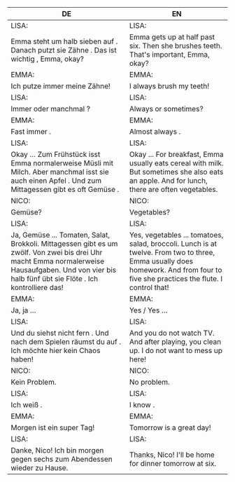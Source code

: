 |DE|EN|
|---|---|
|LISA:|LISA:|
|Emma steht um halb sieben auf . Danach putzt sie Zähne . Das ist wichtig , Emma, okay?|Emma gets up at half past six. Then she brushes teeth. That's important, Emma, okay?|
|EMMA:|EMMA:|
|Ich putze immer meine Zähne!|I always brush my teeth!|
|LISA:|LISA:|
|Immer oder manchmal ?|Always or sometimes?|
|EMMA:|EMMA:|
|Fast immer .|Almost always .|
|LISA:|LISA:|
|Okay … Zum Frühstück isst Emma normalerweise Müsli mit Milch. Aber manchmal isst sie auch einen Apfel . Und zum Mittagessen gibt es oft Gemüse .|Okay ... For breakfast, Emma usually eats cereal with milk. But sometimes she also eats an apple. And for lunch, there are often vegetables.|
|NICO:|NICO:|
|Gemüse?|Vegetables?|
|LISA:|LISA:|
|Ja, Gemüse ... Tomaten, Salat, Brokkoli. Mittagessen gibt es um zwölf. Von zwei bis drei Uhr macht Emma normalerweise Hausaufgaben. Und von vier bis halb fünf übt sie Flöte . Ich kontrolliere das!|Yes, vegetables ... tomatoes, salad, broccoli. Lunch is at twelve. From two to three, Emma usually does homework. And from four to five she practices the flute. I control that!|
|EMMA:|EMMA:|
|Ja, ja …|Yes / Yes …|
|LISA:|LISA:|
|Und du siehst nicht fern . Und nach dem Spielen räumst du auf . Ich möchte hier kein Chaos haben!|And you do not watch TV. And after playing, you clean up. I do not want to mess up here!|
|NICO:|NICO:|
|Kein Problem.|No problem.|
|LISA:|LISA:|
|Ich weiß .|I know .|
|EMMA:|EMMA:|
|Morgen ist ein super Tag!|Tomorrow is a great day!|
|LISA:|LISA:|
|Danke, Nico! Ich bin morgen gegen sechs zum Abendessen wieder zu Hause.|Thanks, Nico! I'll be home for dinner tomorrow at six.|
